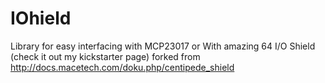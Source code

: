 IOhield
========

Library for easy interfacing with MCP23017 or With amazing 64 I/O Shield (check it out my kickstarter page)
forked from http://docs.macetech.com/doku.php/centipede_shield
